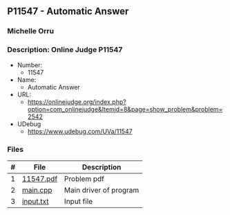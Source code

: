 ## P11547 - Automatic Answer
### Michelle Orru
### Description: Online Judge P11547

- Number:
  - 11547
- Name:
  - Automatic Answer
- URL:
  - https://onlinejudge.org/index.php?option=com_onlinejudge&Itemid=8&page=show_problem&problem=2542
- UDebug
  - https://www.udebug.com/UVa/11547

### Files

|   #   | File     | Description                      |
| :---: | -------- | -------------------------------- |
|   1   | [11547.pdf](https://github.com/michelle083/4883_ProgTech/blob/main/Assignments/A04/P11547/11547.pdf) |  Problem pdf  |
|   2   | [main.cpp](https://github.com/michelle083/4883_ProgTech/blob/main/Assignments/A04/P11547/main.cpp) | Main driver of program |
|   3   | [input.txt](https://github.com/michelle083/4883_ProgTech/blob/main/Assignments/A04/P11547/input.txt) | Input file |


